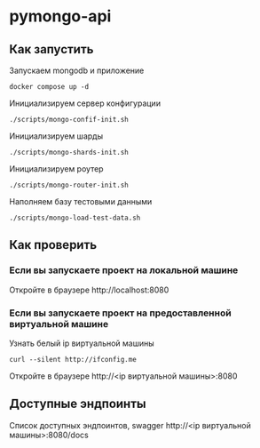 # pymongo-api

## Как запустить

Запускаем mongodb и приложение

```shell
docker compose up -d
```

Инициализируем сервер конфигурации

```shell
./scripts/mongo-confif-init.sh
```

Инициализируем шарды

```shell
./scripts/mongo-shards-init.sh
```

Инициализируем роутер

```shell
./scripts/mongo-router-init.sh
```

Наполняем базу тестовыми данными

```shell
./scripts/mongo-load-test-data.sh
```

## Как проверить

### Если вы запускаете проект на локальной машине

Откройте в браузере http://localhost:8080

### Если вы запускаете проект на предоставленной виртуальной машине

Узнать белый ip виртуальной машины

```shell
curl --silent http://ifconfig.me
```

Откройте в браузере http://<ip виртуальной машины>:8080

## Доступные эндпоинты

Список доступных эндпоинтов, swagger http://<ip виртуальной машины>:8080/docs